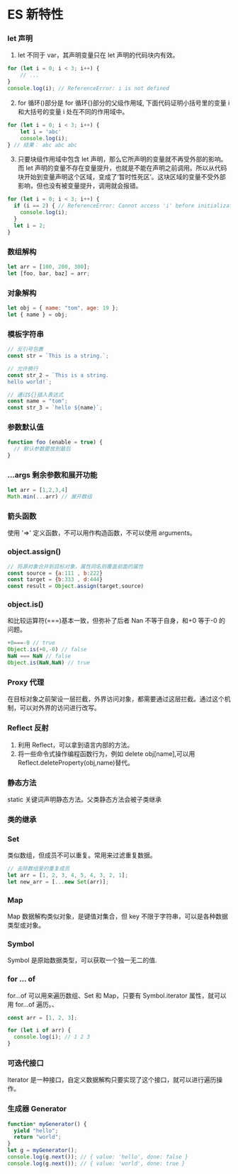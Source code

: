 # ES 新特性

### let 声明

1. let 不同于 var，其声明变量只在 let 声明的代码块内有效。

```javaScript
for (let i = 0; i < 3; i++) {
    // ...
}
console.log(i); // ReferenceError: i is not defined
```

2. for 循环()部分是 for 循环{}部分的父级作用域, 下面代码证明小括号里的变量 i 和大括号的变量 i 处在不同的作用域中。

```javaScript
for (let i = 0; i < 3; i++) {
    let i = 'abc'
    console.log(i);
} // 结果： abc abc abc
```

3. 只要块级作用域中包含 let 声明，那么它所声明的变量就不再受外部的影响。而 let 声明的变量不存在变量提升，也就是不能在声明之前调用。所以从代码块开始到变量声明这个区域，变成了‘暂时性死区’。这块区域的变量不受外部影响，但也没有被变量提升，调用就会报错。

```javaScript
for (let i = 0; i < 3; i++) {
  if (i == 2) { // ReferenceError: Cannot access 'i' before initialization
    console.log(i);
  }
  let i = 2;
}
```

### 数组解构

```javaScript
let arr = [100, 200, 300];
let [foo, bar, baz] = arr;
```

### 对象解构

```javaScript
let obj = { name: "tom", age: 19 };
let { name } = obj;
```

### 模板字符串

```javaScript
// 反引号包裹
const str = `This is a string.`;

// 允许换行
const str_2 = `This is a string.
hello world!`;

// 通过${}插入表达式
const name = "tom";
const str_3 = `hello ${name}`;
```

### 参数默认值

```javaScript
function foo (enable = true) {
  // 默认参数要放到最后
}
```

### ...args 剩余参数和展开功能

```javaScript
let arr = [1,2,3,4]
Math.min(...arr) // 展开数组
```

### 箭头函数

使用 '=>' 定义函数，不可以用作构造函数，不可以使用 arguments。

### object.assign()

```javaScript
// 将源对象合并到目标对象，属性同名则覆盖前面的属性
const source = {a:111 , b:222}
const target = {b:333 , d:444}
const result = Object.assign(target,source)
```

### object.is()

和比较运算符(===)基本一致，但弥补了后者 Nan 不等于自身，和+0 等于-0 的问题。

```javaScript
+0===-0 // true
Object.is(+0,-0) // false
NaN === NaN // false
Object.is(NaN,NaN) // true
```

### Proxy 代理

在目标对象之前架设一层拦截，外界访问对象，都需要通过这层拦截。通过这个机制，可以对外界的访问进行改写。

### Reflect 反射

1. 利用 Reflect，可以拿到语言内部的方法。
2. 将一些命令式操作编程函数行为，例如 delete obj[name],可以用 Reflect.deleteProperty(obj,name)替代。

### 静态方法

static 关键词声明静态方法。父类静态方法会被子类继承

### 类的继承

### Set

类似数组，但成员不可以重复。常用来过滤重复数据。

```javascript
// 去除数组里的重复成员
let arr = [1, 2, 3, 4, 5, 4, 3, 2, 1];
let new_arr = [...new Set(arr)];
```

### Map

Map 数据解构类似对象，是键值对集合，但 key 不限于字符串，可以是各种数据类型或对象。

### Symbol

Symbol 是原始数据类型，可以获取一个独一无二的值.

### for ... of

for...of 可以用来遍历数组、Set 和 Map，只要有 Symbol.iterator 属性，就可以用 for...of 遍历。、

```javascript
const arr = [1, 2, 3];

for (let i of arr) {
  console.log(i); // 1 2 3
}
```

### 可迭代接口

Iterator 是一种接口，自定义数据解构只要实现了这个接口，就可以进行遍历操作。

### 生成器 Generator

```javascript
function* myGenerator() {
  yield "hello";
  return "world";
}
let g = myGenerator();
console.log(g.next()); // { value: 'hello', done: false }
console.log(g.next()); // { value: 'world', done: true }
```
